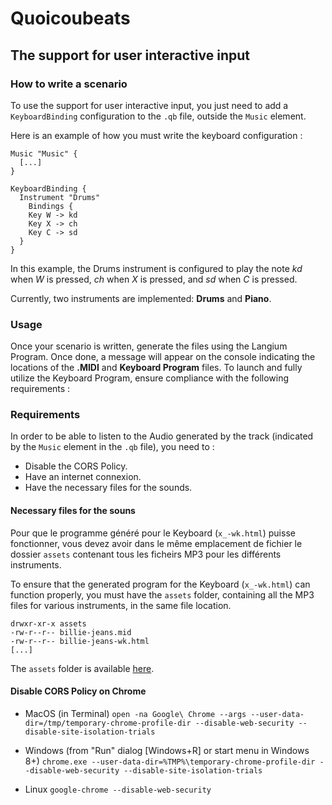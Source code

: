 # Quoicoubeats

## The support for user interactive input

### How to write a scenario

To use the support for user interactive input, you just need to add a `KeyboardBinding` configuration to the `.qb` file, outside the `Music` element.

Here is an example of how you must write the keyboard configuration :

```
Music "Music" {
  [...]
}

KeyboardBinding {
  Instrument "Drums"
	Bindings {
    Key W -> kd
    Key X -> ch
    Key C -> sd
  }
}
```

In this example, the Drums instrument is configured to play the note _kd_ when _W_ is pressed, _ch_ when _X_ is pressed, and _sd_ when _C_ is pressed.

Currently, two instruments are implemented: **Drums** and **Piano**.

### Usage

Once your scenario is written, generate the files using the Langium Program. Once done, a message will appear on the console indicating the locations of the **.MIDI** and **Keyboard Program** files. To launch and fully utilize the Keyboard Program, ensure compliance with the following requirements :

### Requirements

In order to be able to listen to the Audio generated by the track (indicated by the `Music` element in the `.qb` file), you need to :

- Disable the CORS Policy.
- Have an internet connexion.
- Have the necessary files for the sounds.

#### Necessary files for the souns

Pour que le programme généré pour le Keyboard (`x_-wk.html`) puisse fonctionner, vous devez avoir dans le même emplacement de fichier le dossier `assets` contenant tous les ficheirs MP3 pour les différents instruments.

To ensure that the generated program for the Keyboard (`x_-wk.html`) can function properly, you must have the `assets` folder, containing all the MP3 files for various instruments, in the same file location.

```
drwxr-xr-x assets
-rw-r--r-- billie-jeans.mid
-rw-r--r-- billie-jeans-wk.html
[...]
```

The `assets` folder is available [here](/generated/assets/).

#### Disable CORS Policy on Chrome

- MacOS (in Terminal)
  `open -na Google\ Chrome --args --user-data-dir=/tmp/temporary-chrome-profile-dir --disable-web-security --disable-site-isolation-trials`

- Windows (from "Run" dialog [Windows+R] or start menu in Windows 8+)
  `chrome.exe --user-data-dir=%TMP%\temporary-chrome-profile-dir --disable-web-security --disable-site-isolation-trials`

- Linux
  `google-chrome --disable-web-security`
